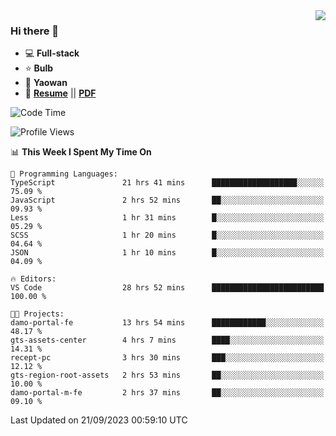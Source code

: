 <img align="right" src="https://github-readme-stats.vercel.app/api?username=LolipopJ&show_icons=true&count_private=true&hide_title=true&include_all_commits=true&theme=vue">

### Hi there 👋

- :computer: **Full-stack**
- :star: **Bulb**
- :pill: **Yaowan**
- :milky_way: [**Resume**](https://lolipopj.github.io/resume/) || [**PDF**](https://cdn.jsdelivr.net/gh/lolipopj/resume/export/resume-en.pdf)

<!--START_SECTION:waka-->
![Code Time](http://img.shields.io/badge/Code%20Time-1%2C698%20hrs%2023%20mins-blue)

![Profile Views](http://img.shields.io/badge/Profile%20Views-1-blue)

📊 **This Week I Spent My Time On** 

```text
💬 Programming Languages: 
TypeScript               21 hrs 41 mins      ███████████████████░░░░░░   75.09 % 
JavaScript               2 hrs 52 mins       ██░░░░░░░░░░░░░░░░░░░░░░░   09.93 % 
Less                     1 hr 31 mins        █░░░░░░░░░░░░░░░░░░░░░░░░   05.29 % 
SCSS                     1 hr 20 mins        █░░░░░░░░░░░░░░░░░░░░░░░░   04.64 % 
JSON                     1 hr 10 mins        █░░░░░░░░░░░░░░░░░░░░░░░░   04.09 % 

🔥 Editors: 
VS Code                  28 hrs 52 mins      █████████████████████████   100.00 % 

🐱‍💻 Projects: 
damo-portal-fe           13 hrs 54 mins      ████████████░░░░░░░░░░░░░   48.17 % 
gts-assets-center        4 hrs 7 mins        ████░░░░░░░░░░░░░░░░░░░░░   14.31 % 
recept-pc                3 hrs 30 mins       ███░░░░░░░░░░░░░░░░░░░░░░   12.12 % 
gts-region-root-assets   2 hrs 53 mins       ██░░░░░░░░░░░░░░░░░░░░░░░   10.00 % 
damo-portal-m-fe         2 hrs 37 mins       ██░░░░░░░░░░░░░░░░░░░░░░░   09.10 % 
```


 Last Updated on 21/09/2023 00:59:10 UTC
<!--END_SECTION:waka-->

